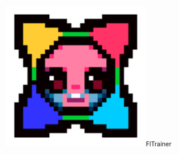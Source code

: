 <p align="center">
  <img
    src="https://raw.githubusercontent.com/Sulayre/tboi-fltrainer/refs/heads/main/icon_scaled.png"
    alt="fltrainer icon"
    height=320
    width=320
  />FlTrainer
